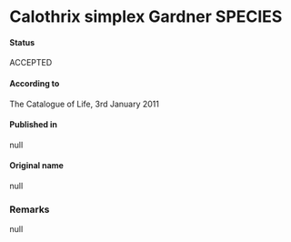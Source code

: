# Calothrix simplex Gardner SPECIES

#### Status
ACCEPTED

#### According to
The Catalogue of Life, 3rd January 2011

#### Published in
null

#### Original name
null

### Remarks
null